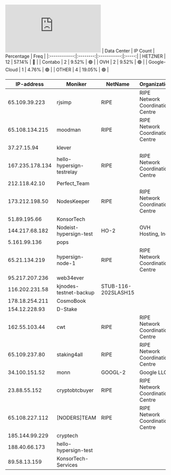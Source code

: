 ![Diagramm](https://github.com/obajay/StateSync-snapshots/blob/main/Projects/Hypersign/1/README.md)
| Data Center | IP Count | Percentage | Freq |
|:------------:|:--------:|:-----------:|:-----:|
| HETZNER | 12 | 57.14% | 🔴 |
| Contabo | 2 | 9.52% | 🟢 |
| OVH | 2 | 9.52% | 🟢 |
| Google-Cloud | 1 | 4.76% | 🟢 |
| OTHER | 4 | 19.05% | 🟢 |

<!-- START_TABLE -->
| IP-address | Moniker | NetName | Organization |
|-------------|-------------|-------------|-------------|
| 65.109.39.223 | rjsimp | RIPE | RIPE Network Coordination Centre |
| 65.108.134.215 | moodman | RIPE | RIPE Network Coordination Centre |
| 37.27.15.94 | klever |  |  |
| 167.235.178.134 | hello-hypersign-testrelay | RIPE | RIPE Network Coordination Centre |
| 212.118.42.10 | Perfect_Team |  |  |
| 173.212.198.50 | NodesKeeper | RIPE | RIPE Network Coordination Centre |
| 51.89.195.66 | KonsorTech |  |  |
| 144.217.68.182 | Nodeist-hypersign-test | HO-2 | OVH Hosting, Inc. |
| 5.161.99.136 | pops |  |  |
| 65.21.134.219 | hypersign-node-1 | RIPE | RIPE Network Coordination Centre |
| 95.217.207.236 | web34ever |  |  |
| 116.202.231.58 | kjnodes-testnet-backup | STUB-116-202SLASH15 |  |
| 178.18.254.211 | CosmoBook |  |  |
| 154.12.228.93 | D-Stake |  |  |
| 162.55.103.44 | cwt | RIPE | RIPE Network Coordination Centre |
| 65.109.237.80 | staking4all | RIPE | RIPE Network Coordination Centre |
| 34.100.151.52 | monn | GOOGL-2 | Google LLC |
| 23.88.55.152 | cryptobtcbuyer | RIPE | RIPE Network Coordination Centre |
| 65.108.227.112 | [NODERS]TEAM | RIPE | RIPE Network Coordination Centre |
| 185.144.99.229 | cryptech |  |  |
| 188.40.66.173 | hello-hypersign-test |  |  |
| 89.58.13.159 | KonsorTech-Services |  |  |

<!-- END_TABLE -->
